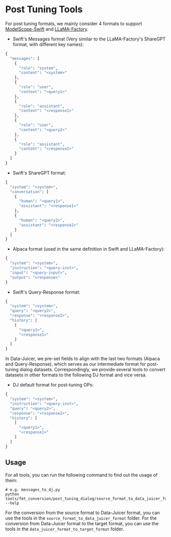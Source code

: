 # Post Tuning Tools

For post tuning formats, we mainly consider 4 formats to support [ModelScope-Swift](https://github.com/modelscope/ms-swift/blob/main/docs/source_en/Customization/Custom-dataset.md) and [LLaMA-Factory](https://github.com/hiyouga/LLaMA-Factory/blob/main/data/README.md).

- Swift's Messages format (Very similar to the LLaMA-Factory's ShareGPT format, with different key names):

```python
{
  "messages": [
    {
      "role": "system",
      "content": "<system>"
    },
    {
      "role": "user",
      "content": "<query1>"
    },
    {
      "role": "assistant",
      "content": "<response1>"
    },
    {
      "role": "user",
      "content": "<query2>"
    },
    {
      "role": "assistant",
      "content": "<response2>"
    }
  ]
}
```

- Swift's ShareGPT format:

```python
{
  "system": "<system>",
  "conversation": [
    {
      "human": "<query1>",
      "assistant": "<response1>"
    },
    {
      "human": "<query2>",
      "assistant": "<response2>"
    }
  ]
}
```

- Alpaca format (used in the same definition in Swift and LLaMA-Factory):

```python
{
  "system": "<system>",
  "instruction": "<query-inst>",
  "input": "<query-input>",
  "output": "<response>"
}
```

- Swift's Query-Response format:

```python
{
  "system": "<system>",
  "query": "<query2>",
  "response": "<response2>",
  "history": [
    [
      "<query1>",
      "<response1>"
    ]
  ]
}
```

In Data-Juicer, we pre-set fields to align with the last two formats (Alpaca and Query-Response), which serves as our intermediate format for post-tuning dialog datasets. Correspondingly, we provide several tools to convert datasets in other formats to the following DJ format and vice versa.

- DJ default format for post-tuning OPs:

```python
{
  "system": "<system>",
  "instruction": "<query-inst>",
  "query": "<query2>",
  "response": "<response2>",
  "history": [
    [
      "<query1>",
      "<response1>"
    ]
  ]
}
```

## Usage

For all tools, you can run the following command to find out the usage of them:

```shell
# e.g. messages_to_dj.py
python tools/fmt_conversion/post_tuning_dialog/source_format_to_data_juicer_format/messages_to_dj.py --help
```

For the conversion from the source format to Data-Juicer format, you can use the tools in the `source_format_to_data_juicer_format` folder.
For the conversion from Data-Juicer format to the target format, you can use the tools in the `data_juicer_format_to_target_format` folder.

